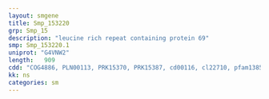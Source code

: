 ```yaml
---
layout: smgene
title: Smp_153220
grp: Smp_15
description: "leucine rich repeat containing protein 69"
smp: Smp_153220.1
uniprot: "G4VNW2"
length:   909
cdd: "COG4886, PLN00113, PRK15370, PRK15387, cd00116, cl22710, pfam13855"
kk: ns
categories: sm
---
```

